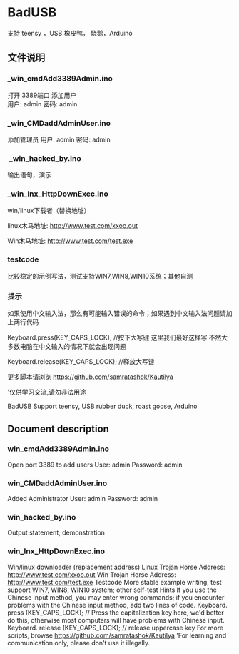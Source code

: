# BadUSB
支持 teensy ，USB 橡皮鸭， 烧鹅，Arduino

## 文件说明



### _win_cmdAdd3389Admin.ino

打开 3389端口 添加用户  
用户: admin
密码: admin

### _win_CMDaddAdminUser.ino

添加管理员
用户: admin
密码: admin



###  _win_hacked_by.ino
输出语句，演示



### _win_lnx_HttpDownExec.ino

win/linux下载者（替换地址）

linux木马地址: http://www.test.com/xxoo.out

Win木马地址: http://www.test.com/test.exe

### testcode 
比较稳定的示例写法，测试支持WIN7,WIN8,WIN10系统；其他自测

### 提示

如果使用中文输入法，那么有可能输入错误的命令；如果遇到中文输入法问题请加上两行代码

Keyboard.press(KEY_CAPS_LOCK); //按下大写键 这里我们最好这样写 不然大多数电脑在中文输入的情况下就会出现问题

Keyboard.release(KEY_CAPS_LOCK); //释放大写键


更多脚本请浏览 https://github.com/samratashok/Kautilya


'仅供学习交流,请勿非法用途


BadUSB
Support teensy, USB rubber duck, roast goose, Arduino
## Document description
### win_cmdAdd3389Admin.ino
Open port 3389 to add users
User: admin
Password: admin
### win_CMDaddAdminUser.ino
Added Administrator
User: admin
Password: admin
### win_hacked_by.ino
Output statement, demonstration
### win_lnx_HttpDownExec.ino
Win/linux downloader (replacement address)
Linux Trojan Horse Address: http://www.test.com/xxoo.out
Win Trojan Horse Address: http://www.test.com/test.exe
Testcode
More stable example writing, test support WIN7, WIN8, WIN10 system; other self-test
Hints
If you use the Chinese input method, you may enter wrong commands; if you encounter problems with the Chinese input method, add two lines of code.
Keyboard. press (KEY_CAPS_LOCK); // Press the capitalization key here, we'd better do this, otherwise most computers will have problems with Chinese input.
Keyboard. release (KEY_CAPS_LOCK); // release uppercase key
For more scripts, browse https://github.com/samratashok/Kautilya
'For learning and communication only, please don't use it illegally.

